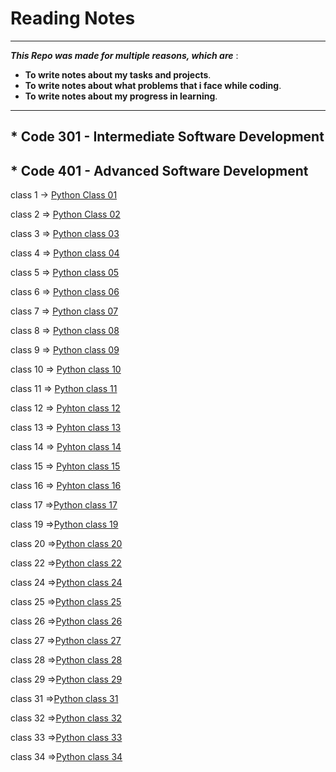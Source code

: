 # Reading Notes
 ***

***This Repo was made for multiple reasons, which are*** :
* **To write notes about my tasks and projects**.
* **To write notes about what  problems that i face while coding**.
* **To write notes about my progress in learning**.

 ***

## * Code 301 - Intermediate Software Development

## * Code 401 - Advanced Software Development

class 1 -> [Python Class 01 ](/code-401-python/class-01/README.md)

class 2 => [Python Class 02](/code-401-python/class-02/README.md)

class 3 => [Python class 03](/code-401-python/class-03/README.md)

class 4 => [Python class 04](/code-401-python/class-04/README.md)

class 5 => [Python class 05](/code-401-python/class-05/README.md)

class 6 => [Python class 06](/code-401-python/class-06/README.md)

class 7 => [Python class 07](/code-401-python/class-07/README.md)

class 8 => [Python class 08](/code-401-python/class-08/README.md)

class 9 => [Python class 09](/code-401-python/class-09/README.md)

class 10 => [Python class 10](/code-401-python/class-10/README.md)

class 11 => [Python class 11](/code-401-python/class-11/README.md)

class 12 => [Pyhton class 12](/code-401-python/class-12/README.md)

class 13 => [Pyhton class 13](/code-401-python/class-13/README.md)

class 14 => [Pyhton class 14](/code-401-python/class-14/README.md)

class 15 => [Pyhton class 15](/code-401-python/READMECLASS15.md)

class 16 => [Pyhton class 16](/code-401-python/class-16/README.md)

class 17 =>[Python class 17](/code-401-python/class-17/README.md)

class 19 =>[Python class 19](/code-401-python/class-19/README.md)

class 20 =>[Python class 20](/code-401-python/class-20/README.md)

class 22 =>[Python class 22](/code-401-python/class-22/README.md)

class 24 =>[Python class 24](/code-401-python/class-24/README.md)

class 25 =>[Python class 25](/code-401-python/class-25/README.md)

class 26 =>[Python class 26](/code-401-python/class-26/README.md)

class 27 =>[Python class 27](/code-401-python/class-27/README.md)

class 28 =>[Python class 28](/code-401-python/class-28/README.md)

class 29 =>[Python class 29](/code-401-python/class-29/README.md)

class 31 =>[Python class 31](/code-401-python/class-31/README.md)

class 32 =>[Python class 32](/code-401-python/class-32/README.md)

class 33 =>[Python class 33](/code-401-python/class-33/README.md)

class 34 =>[Python class 34](/code-401-python/class-34/README.md)




